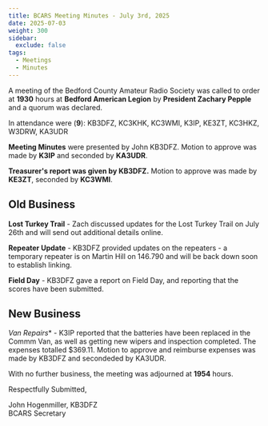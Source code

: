 ```yaml
---
title: BCARS Meeting Minutes - July 3rd, 2025
date: 2025-07-03
weight: 300
sidebar:
  exclude: false
tags:
  - Meetings
  - Minutes
---
```


A meeting of the Bedford County Amateur Radio Society was called to order at **1930** hours at **Bedford American Legion** by **President Zachary Pepple** and a quorum was declared.

In attendance were (**9**): <!--more--> KB3DFZ, KC3KHK, KC3WMI, K3IP, KE3ZT, KC3HKZ, W3DRW, KA3UDR

**Meeting Minutes** were presented by John KB3DFZ. Motion to approve was made by **K3IP** and seconded by **KA3UDR**.

**Treasurer's report was given by KB3DFZ.**  Motion to approve was made by **KE3ZT**, seconded by **KC3WMI**.

## Old Business

**Lost Turkey Trail** - Zach discussed updates for the Lost Turkey Trail on July 26th and will send out additional details online.

**Repeater Update** - KB3DFZ provided updates on the repeaters - a temporary repeater is on Martin Hill on 146.790 and will be back down soon to establish linking.

**Field Day** - KB3DFZ gave a report on Field Day, and reporting that the scores have been submitted. 

## New Business

*Van Repairs** - K3IP reported that the batteries have been replaced in the Commm Van, as well as getting new wipers and inspection completed.  The expenses totalled $369.11.  Motion to approve and reimburse expenses was made by KB3DFZ and secondeded by KA3UDR. 

With no further business, the meeting was adjourned at **1954** hours.

Respectfully Submitted,  


John Hogenmiller, KB3DFZ  
BCARS Secretary
